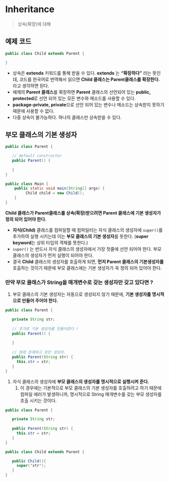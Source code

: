 # Inheritance

> 상속(확장)에 대해
> 

## 예제 코드

```java
public class Child extends Parent {

}
```

- 상속은 **extends** 키워드를 통해 받을 수 있다. **extends** 는 **“확장하다”** 라는 뜻인데,  코드를 한국어로 번역해서 읽으면 **Child 클래스는 Parent클래스를 확장한다.** 라고 생각하면 된다.
- 예제의 **Parent 클래스**를 확장하면 **Parent** 클래스의 선언되어 있는 **public, protected**로 선언 되어 있는 모든 변수와 메소드를 사용할 수 있다.
- **package-private, private**으로 선언 되어 있는 변수나 메소드는 상속받지 못하기 때문에 사용할 수 없다.
- 다중 상속이 불가능하다. 하나의 클래스만 상속받을 수 있다.

## 부모 클래스의 기본 생성자

```java
public class Parent {

   // default constructor
   public Parent() {
   
   }
}

public class Main {
    public static void main(String[] args) {
         Child child = new Child();
    }
}
```

**Child 클래스가 Parent클래스를 상속(확장)받으려면 Parent 클래스에 기본 생성자가 정의 되어 있어야 한다.**

- **자식(Child)** 클래스를 컴파일할 때 컴파일러는 자식 클래스의 생성자에 `super()`를 추가하여 실행 시키는데 이는 **부모 클래스의 기본 생성자**를 뜻한다. (**super keyword**는 상위 타입의 객체를 뜻한다.)
- `super()` 는 반드시 자식 클래스의 생성자에서 가장 첫줄에 선언 되어야 한다. 부모 클래스의 생성자가 먼저 실행이 되어야 한다.
- 결국 **Child** 클래스의 생성자를 호출하게 되면, **먼저 Parent 클래스의 기본생성자를** 호출하는 것이기 때문에 부모 클래스에는 기본 생성자가 꼭 정의 되어 있어야 한다.

### 만약 부모 클래스가 String을 매개변수로 갖는 생성자만 갖고 있다면 ?

1. 부모 클래스의 기본 생성자는 자동으로 생성되지 않기 때문에, **기본 생성자를 명시적으로 만들어 주어야 한다.**

```java
public class Parent {

   private String str;
   
   // 추가로 기본 생성자를 만들어준다 !
   public Parent() {
   
   }
   
   // 원래 존재하고 있던 생성자.
   public Parent(String str) {
     this.str = str;
   }
}
```

1. 자식 클래스의 생성자에 **부모 클래스의 생성자를 명시적으로 실행시켜 준다.**
    1. 이 경우에는 기본적으로 부모 클래스의 기본 생성자를 호출하려고 하기 때문에 컴파일 에러가 발생하니까, 명시적으로 String 매개변수를 갖는 부모 생성자를 호출 시키는 것이다.

```java
public class Parent {

   private String str;
   
   public Parent(String str) {
     this.str = str;
   }
}

public class Child extends Parent {

   public Child(){
     super('str');
   }
}
```